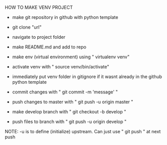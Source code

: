 HOW TO MAKE VENV PROJECT
- make git repository in github with python template
- git clone "url" 
- navigate to project folder
- make README.md and add to repo

- make env (virtual environment) using " virtualenv venv"
- activate venv with " source venv/bin/activate" 
- immediately put venv folder in gitignore if it wasnt already in the github python template 
- commit changes with " git commit -m 'message' " 
- push changes to master with " git push -u origin master " 

- make develop branch with " git checkout -b develop " 
- push files to branch with " git push -u origin develop " 

NOTE: -u is to define (initialize) upstream. Can just use " git push " at next push  